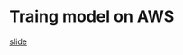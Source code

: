 # Traing model on AWS

[slide](https://speakerdeck.com/keitaw/building-foundation-model-on-aws?slide=6)
